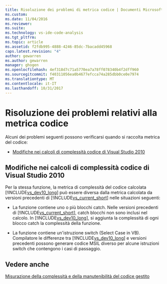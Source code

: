 ```yaml
---
title: Risoluzione dei problemi di metrica codice | Documenti Microsoft
ms.custom: 
ms.date: 11/04/2016
ms.reviewer: 
ms.suite: 
ms.technology: vs-ide-code-analysis
ms.tgt_pltfrm: 
ms.topic: article
ms.assetid: f2fdb995-4888-4246-85dc-7bacadd45968
caps.latest.revision: "4"
author: gewarren
ms.author: gewarren
manager: ghogen
ms.openlocfilehash: 4ef318d7c71a5770ea7a78ff078340b4f2dff960
ms.sourcegitcommit: f40311056ea0b4677efcca74a285dbb0ce0e7974
ms.translationtype: MT
ms.contentlocale: it-IT
ms.lasthandoff: 10/31/2017
---
```

# <a name="troubleshooting-code-metrics-issues"></a>Risoluzione dei problemi relativi alla metrica codice
Alcuni dei problemi seguenti possono verificarsi quando si raccolta metrica del codice:  
  
-   [Modifiche nei calcoli di complessità codice di Visual Studio 2010](#Changes_in_Visual_Studio_2010_code_complexity_calculations)  
  
##  <a name="Changes_in_Visual_Studio_2010_code_complexity_calculations"></a>Modifiche nei calcoli di complessità codice di Visual Studio 2010  
 Per la stessa funzione, la metrica di complessità del codice calcolata [!INCLUDE[vs_dev10_long](../code-quality/includes/vs_dev10_long_md.md)] può essere diversa dalla metrica calcolata da versioni precedenti di [!INCLUDE[vs_current_short](../code-quality/includes/vs_current_short_md.md)] nelle situazioni seguenti:  
  
-   La funzione contiene uno o più blocchi catch. Nelle versioni precedenti di [!INCLUDE[vs_current_short](../code-quality/includes/vs_current_short_md.md)], catch blocchi non sono inclusi nel calcolo. In [!INCLUDE[vs_dev10_long](../code-quality/includes/vs_dev10_long_md.md)], si aggiunta la complessità di ogni blocco catch la complessità della funzione.  
  
-   La funzione contiene un'istruzione switch (Select Case in VB). Compilatore le differenze tra [!INCLUDE[vs_dev10_long](../code-quality/includes/vs_dev10_long_md.md)] e versioni precedenti possono generare codice MSIL diverso per alcune istruzioni switch che contengono i casi di passaggio.  
  
## <a name="see-also"></a>Vedere anche  
 [Misurazione della complessità e della manutenibilità del codice gestito](../code-quality/measuring-complexity-and-maintainability-of-managed-code.md)